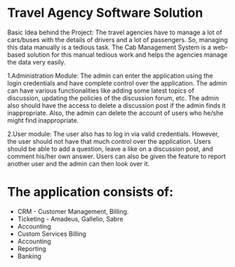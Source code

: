 # Travel Agency Software Solution
Basic Idea behind the Project: The travel agencies have to manage a lot of cars/buses with the details of drivers and a lot of passengers. So, managing this data manually is a tedious task. The Cab Management System is a web-based solution for this manual tedious work and helps the agencies manage the data very easily.

1.Administration Module: The admin can enter the application using the login credentials and have complete control over the application. The admin can have various functionalities like adding some latest topics of discussion, updating the policies of the discussion forum, etc. The admin also should have the access to delete a discussion post if the admin finds it inappropriate. Also, the admin can delete the account of users who he/she might find inappropriate.

2.User module: The user also has to log in via valid credentials. However, the user should not have that much control over the application. Users should be able to add a question, leave a like on a discussion post, and comment his/her own answer. Users can also be given the feature to report another user and the admin can then look over it.

# The application consists of:
<ul>
    <li>CRM - Customer Management, Billing.</li>
    <li>Ticketing - Amadeus, Gallelio, Sabre</li>
    <li>Accounting</li>
    <li>Custom Services Billing</li>
    <li>Accounting</li>
    <li>Reporting</li>
    <li>Banking</li>
</ul>

